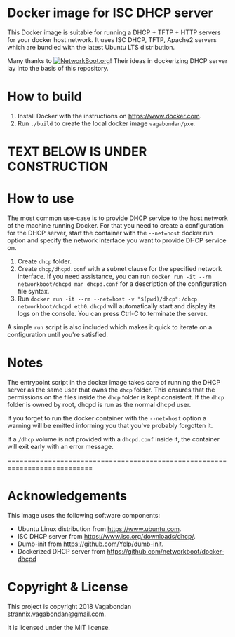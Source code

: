 Docker image for ISC DHCP server
================================

This Docker image is suitable for running a DHCP + TFTP + HTTP servers for your docker host
network.  It uses ISC DHCP, TFTP, Apache2 servers which are bundled with the latest Ubuntu
LTS distribution.

Many thanks to [![NetworkBoot.org](https://github.com/networkboot)](https://github.com/networkboot/docker-dhcpd "See more on networkboot/dhcpd")! Their ideas in dockerizing DHCP server lay into the basis of this repository.



How to build
============

 1. Install Docker with the instructions on <https://www.docker.com>.
 2. Run `./build` to create the local docker image `vagabondan/pxe`.


TEXT BELOW IS UNDER CONSTRUCTION
==================================================================
How to use
==========

The most common use-case is to provide DHCP service to the host network of
the machine running Docker.  For that you need to create a configuration for
the DHCP server, start the container with the `--net=host` docker run
option and specify the network interface you want to provide DHCP service
on.

 1. Create `dhcp` folder.
 2. Create `dhcp/dhcpd.conf` with a subnet clause for the specified
    network interface.  If you need assistance, you can run
    `docker run -it --rm networkboot/dhcpd man dhcpd.conf` for a description
    of the configuration file syntax.
 3. Run `docker run -it --rm --net=host -v "$(pwd)/dhcp":/dhcp networkboot/dhcpd eth0`.
    `dhcpd` will automatically start and display its logs on the console.
    You can press Ctrl-C to terminate the server.

A simple `run` script is also included which makes it quick to iterate on a
configuration until you're satisfied.

Notes
=====

The entrypoint script in the docker image takes care of running the DHCP
server as the same user that owns the `dhcp` folder.  This ensures that the
permissions on the files inside the `dhcp` folder is kept consistent.  If
the `dhcp` folder is owned by root, dhcpd is run as the normal dhcpd user.

If you forget to run the docker container with the `--net=host` option a
warning will be emitted informing you that you've probably forgotten it.

If a `/dhcp` volume is not provided with a `dhcpd.conf` inside it, the
container will exit early with an error message.

===========================================================================

Acknowledgements
================

This image uses the following software components:

 * Ubuntu Linux distribution from <https://www.ubuntu.com>.
 * ISC DHCP server from <https://www.isc.org/downloads/dhcp/>.
 * Dumb-init from <https://github.com/Yelp/dumb-init>.
 * Dockerized DHCP server from <https://github.com/networkboot/docker-dhcpd>

Copyright & License
===================

This project is copyright 2018 Vagabondan <strannix.vagabondan@gmail.com>.

It is licensed under the MIT license.
